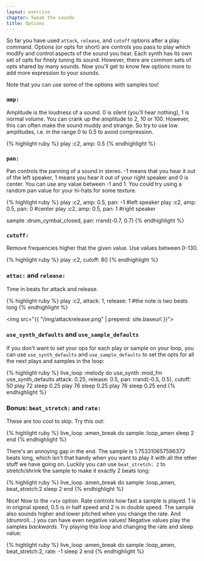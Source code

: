 ```yaml
---
layout: exercise
chapter: Tweak the sounds
title: Options
---
```


So far you have used `attack`, `release`, and `cutoff` options after a play command. Options (or opts for short) are controls you pass to play which modify and control aspects of the sound you hear. Each synth has its own set of opts for finely tuning its sound. However, there are common sets of opts shared by many sounds. Now you'll get to know few options more to add more expression to your sounds.

Note that you can use some of the options with samples too!

### `amp:`

Amplitude is the loudness of a sound. 0 is silent (you’ll hear nothing), 1 is normal volume. You can crank up the amplitude to 2, 10 or 100. However, this can often make the sound muddy and strange. So try to use low amplitudes, i.e. in the range 0 to 0.5 to avoid compression. 

{% highlight ruby %}
play :c2, amp: 0.5
{% endhighlight %}

### `pan:`

Pan controls the panning of a sound in stereo. -1 means that you hear it out of the left speaker, 1 means you hear it out of your right speaker and 0 is center. You can use any value between -1 and 1. You could try using a random pan value for your hi-hats for some texture.

{% highlight ruby %}
play :c2, amp: 0.5, pan: -1 #left speaker
play :c2, amp: 0.5, pan: 0 #center
play :c2, amp: 0.5, pan: 1 #right speaker

sample :drum_cymbal_closed, pan: rrand(-0.7, 0.7)
{% endhighlight %}

### `cutoff:`

Remove frequencies higher that the given value. Use values between 0-130.

{% highlight ruby %}
play :c2, cutoff: 80
{% endhighlight %}

### `attac:` and `release:`

Time in beats for attack and release.

{% highlight ruby %}
play :c2, attack: 1, release: 1 #the note is two beats long
{% endhighlight %}

<img src="{{ "/img/attackrelease.png" | prepend: site.baseurl }}">

### `use_synth_defaults` and `use_sample_defaults`

If you don't want to set your ops for each play or sample on your loop, you can use `use_synth_defaults` and `use_sample_defaults` to set the opts for all the next plays and samples in the loop:

{% highlight ruby %}
live_loop :melody do
  use_synth :mod_fm
  use_synth_defaults attack: 0.25, release: 0.5, pan: rrand(-0.5, 0.5), cutoff: 50
  play 72
  sleep 0.25
  play 76
  sleep 0.25
  play 76
  sleep 0.25
end
{% endhighlight %}

### Bonus: `beat_stretch:` and `rate:`

These are too cool to skip. Try this out:

{% highlight ruby %}
live_loop :amen_break do
  sample :loop_amen
  sleep 2
end 
{% endhighlight %}

There's an annoying gap in the end. The sample is 1.753310657596372 beats long, which isn't that handy when you want to play it with all the other stuff we have going on. Luckily you can use `beat_stretch: 2` to stretch/shrink the sample to make it exactly 2 beats long:

{% highlight ruby %}
live_loop :amen_break do
  sample :loop_amen, beat_stretch:2
  sleep 2
end
{% endhighlight %}

Nice! Now to the `rate` option. Rate controls how fast a sample is played. 1 is in original speed, 0.5 is in half speed and 2 is in double speed. The sample also sounds higher and lower pitched when you change the rate. And (drumroll...) you can have even negative values! Negative values play the samples _backwards_. Try playing this loop and changing the rate and sleep value:

{% highlight ruby %}
live_loop :amen_break do
  sample :loop_amen, beat_stretch:2, rate: -1
  sleep 2
end
{% endhighlight %}

